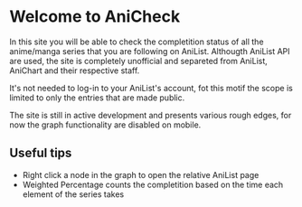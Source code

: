 # Welcome to AniCheck

In this site you will be able to check the completition status of all the anime/manga series that you are following on AniList. Althougth AniList API are used, the site is completely unofficial and separeted from AniList, AniChart and their respective staff.

It's not needed to log-in to your AniList's account, fot this motif the scope is limited to only the entries that are made public.

The site is still in active development and presents various rough edges, for now the graph functionality are disabled on mobile.

## Useful tips

* Right click a node in the graph to open the relative AniList page
* Weighted Percentage counts the completition based on the time each element of the series takes
